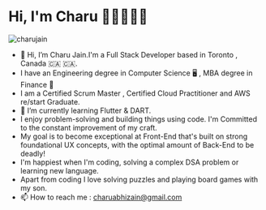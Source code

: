 
# Hi, I'm Charu 👋🏾👨‍🎓‍💻
<p align="top"> <img src="https://www.facebook.com/photo.php?fbid=398348610291758&set=pb.100003498662885.-2207520000&type=3" alt="charujain" /></p>



- 👋 Hi, I’m Charu Jain.I'm a Full Stack Developer based in Toronto , Canada 🇨🇦 🇨🇦.
-   I have an Engineering degree in Computer Science 🖥 , MBA degree in Finance 🏦
-   I am a Certified Scrum Master , Certified Cloud Practitioner and AWS re/start Graduate.
-   🌱 I’m currently learning Flutter & DART. 
-   I enjoy problem-solving and building things using code. I'm Committed to the constant improvement of my craft.
-   My goal is to become exceptional at Front-End that's built on strong foundational UX concepts, with the optimal amount of Back-End to be deadly!
-   I'm happiest when I'm coding, solving a complex DSA problem or learning new language.
-   Apart from coding  I love solving puzzles and playing board games with my son.
-   📫 How to reach me : charuabhizain@gmail.com

<!---
charuzain/charuzain is a ✨ special ✨ repository because its `README.md` (this file) appears on your GitHub profile.
You can click the Preview link to take a look at your changes.
--->



